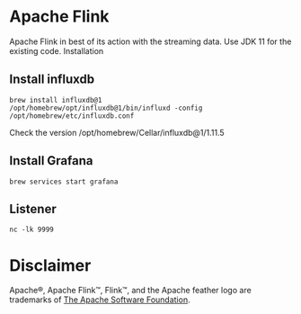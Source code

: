 # Apache Flink
Apache Flink in best of its action with the streaming data.
Use JDK 11 for the existing code. 
Installation

## Install influxdb
```
brew install influxdb@1
/opt/homebrew/opt/influxdb@1/bin/influxd -config /opt/homebrew/etc/influxdb.conf
```

Check the version /opt/homebrew/Cellar/influxdb@1/1.11.5

## Install Grafana
```
brew services start grafana
```
## Listener
```
nc -lk 9999
```

# Disclaimer
Apache®, Apache Flink™, Flink™, and the Apache feather logo are trademarks of [The Apache Software Foundation](http://apache.org).
